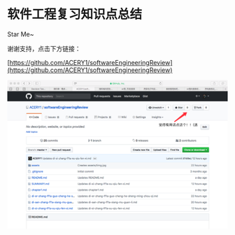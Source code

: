 # 软件工程复习知识点总结

Star Me~

谢谢支持，点击下方链接：

[https://github.com/ACERY1/softwareEngineeringReview](https://github.com/ACERY1/softwareEngineeringReview)

![](/assets/37DD820C-92D7-4935-A2BE-64C46675904F.png)

